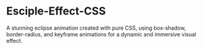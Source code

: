 # Esciple-Effect-CSS
A stunning eclipse animation created with pure CSS, using box-shadow, border-radius, and keyframe animations for a dynamic and immersive visual effect.
